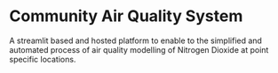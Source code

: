 # Community Air Quality System

 A streamlit based and hosted platform to enable to the simplified and automated process of air quality modelling of Nitrogen Dioxide at point specific locations. 
